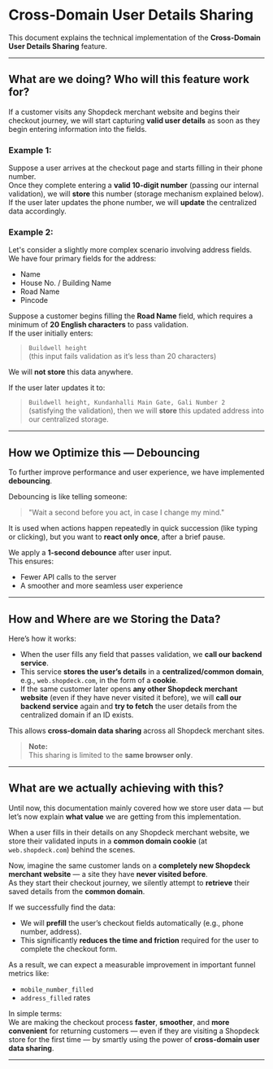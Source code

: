 # Cross-Domain User Details Sharing

This document explains the technical implementation of the **Cross-Domain User Details Sharing** feature.

---

## What are we doing? Who will this feature work for?

If a customer visits any Shopdeck merchant website and begins their checkout journey, we will start capturing **valid user details** as soon as they begin entering information into the fields.

### Example 1:
Suppose a user arrives at the checkout page and starts filling in their phone number.  
Once they complete entering a **valid 10-digit number** (passing our internal validation), we will **store** this number (storage mechanism explained below).  
If the user later updates the phone number, we will **update** the centralized data accordingly.

### Example 2:
Let's consider a slightly more complex scenario involving address fields.  
We have four primary fields for the address:
- Name
- House No. / Building Name
- Road Name
- Pincode

Suppose a customer begins filling the **Road Name** field, which requires a minimum of **20 English characters** to pass validation.  
If the user initially enters:

> `Buildwell height`  
(this input fails validation as it’s less than 20 characters)

We will **not store** this data anywhere.

If the user later updates it to:

> `Buildwell height, Kundanhalli Main Gate, Gali Number 2`  
(satisfying the validation), then we will **store** this updated address into our centralized storage.

---

## How we Optimize this — Debouncing

To further improve performance and user experience, we have implemented **debouncing**.

Debouncing is like telling someone:  
> "Wait a second before you act, in case I change my mind."

It is used when actions happen repeatedly in quick succession (like typing or clicking), but you want to **react only once**, after a brief pause.

We apply a **1-second debounce** after user input.  
This ensures:
- Fewer API calls to the server
- A smoother and more seamless user experience

---

## How and Where are we Storing the Data?

Here’s how it works:
- When the user fills any field that passes validation, we **call our backend service**.
- This service **stores the user’s details** in a **centralized/common domain**, e.g., `web.shopdeck.com`, in the form of a **cookie**.
- If the same customer later opens **any other Shopdeck merchant website** (even if they have never visited it before), we will **call our backend service** again and **try to fetch** the user details from the centralized domain if an ID exists.

This allows **cross-domain data sharing** across all Shopdeck merchant sites.

> **Note:**  
> This sharing is limited to the **same browser only**.

---

## What are we actually achieving with this?

Until now, this documentation mainly covered how we store user data — but let’s now explain **what value** we are getting from this implementation.

When a user fills in their details on any Shopdeck merchant website, we store their validated inputs in a **common domain cookie** (at `web.shopdeck.com`) behind the scenes.

Now, imagine the same customer lands on a **completely new Shopdeck merchant website** — a site they have **never visited before**.  
As they start their checkout journey, we silently attempt to **retrieve** their saved details from the **common domain**.

If we successfully find the data:
- We will **prefill** the user’s checkout fields automatically (e.g., phone number, address).
- This significantly **reduces the time and friction** required for the user to complete the checkout form.

As a result, we can expect a measurable improvement in important funnel metrics like:
- `mobile_number_filled`
- `address_filled` rates

In simple terms:  
We are making the checkout process **faster**, **smoother**, and **more convenient** for returning customers — even if they are visiting a Shopdeck store for the first time — by smartly using the power of **cross-domain user data sharing**.

---
